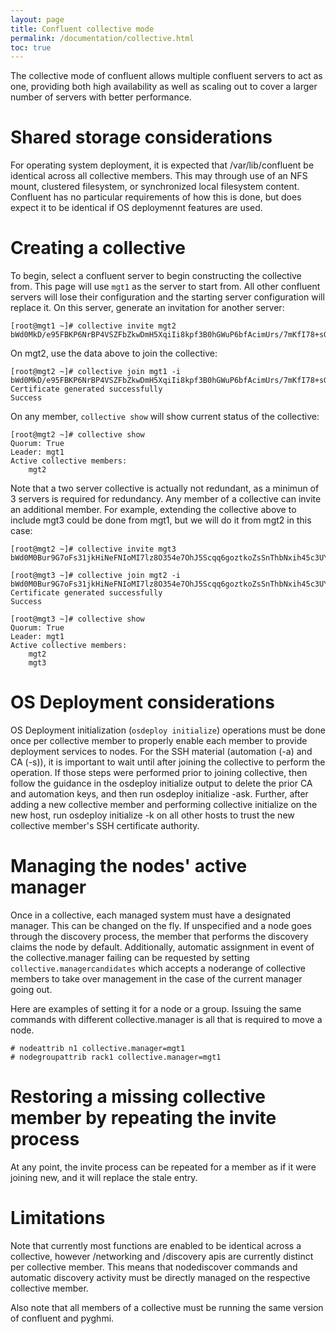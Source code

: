 ```yaml
---
layout: page
title: Confluent collective mode
permalink: /documentation/collective.html
toc: true
---
```


The collective mode of confluent allows multiple confluent servers to act as one, providing
both high availability as well as scaling out to cover a larger number of servers with better
performance.

# Shared storage considerations

For operating system deployment, it is expected that /var/lib/confluent be identical across all
collective members.  This may through use of an NFS mount, clustered filesystem, or synchronized
local filesystem content. Confluent has no particular requirements of how this is done, but does
expect it to be identical if OS deploymennt features are used.

# Creating a collective

To begin, select a confluent server to begin constructing the collective from.  This page will use `mgt1`
as the server to start from.  All other
confluent servers will lose their configuration and the starting server configuration will replace it.
On this server, generate an invitation for another server:

    [root@mgt1 ~]# collective invite mgt2
    bWd0MkD/e95FBKP6NrBP4VSZFbZkwDmH5XqiIi8kpf3B0hGWuP6bfAcimUrs/7mKfI78+sGOHz7+YFg5zBm7Ubzzpx2j

On mgt2, use the data above to join the collective:

    [root@mgt2 ~]# collective join mgt1 -i bWd0MkD/e95FBKP6NrBP4VSZFbZkwDmH5XqiIi8kpf3B0hGWuP6bfAcimUrs/7mKfI78+sGOHz7+YFg5zBm7Ubzzpx2j
    Certificate generated successfully
    Success

On any member, `collective show` will show current status of the collective:

    [root@mgt2 ~]# collective show
    Quorum: True
    Leader: mgt1
    Active collective members:
        mgt2

Note that a two server collective is actually not redundant, as a minimun of 3 servers is required for redundancy.  Any member of a collective
can invite an additional member.  For example, extending the collective above to include mgt3 could be done from mgt1, but we will do it from mgt2
in this case:

    [root@mgt2 ~]# collective invite mgt3
    bWd0M0Bur9G7oFs31jkHiNeFNIoMI7lz8O354e7OhJ5Scqq6goztkoZsSnThbNxih45c3UYs5vc33F1gJ8XX+9FJCw51

    [root@mgt3 ~]# collective join mgt2 -i bWd0M0Bur9G7oFs31jkHiNeFNIoMI7lz8O354e7OhJ5Scqq6goztkoZsSnThbNxih45c3UYs5vc33F1gJ8XX+9FJCw51
    Certificate generated successfully
    Success
    
    [root@mgt3 ~]# collective show
    Quorum: True
    Leader: mgt1
    Active collective members:
        mgt2
        mgt3

# OS Deployment considerations

OS Deployment initialization (`osdeploy initialize`) operations must be done once per collective member to
properly enable each member to provide deployment services to nodes.  For the SSH material (automation (-a) and CA (-s)), it
is important to wait until after joining the collective to perform the operation.  If those steps were performed prior to
joining collective, then follow the guidance in the osdeploy initialize output to delete the prior CA and automation keys, and then
run osdeploy initialize -ask.
Further, after adding a new collective member and performing collective initialize on the new host,
run osdeploy initialize -k on all other hosts to trust the new collective member's SSH certificate authority.

# Managing the nodes' active manager

Once in a collective, each managed system must have a designated manager.  This can be changed on the fly.  If unspecified and a node goes through the discovery process, the member that performs the discovery claims the node by default. Additionally, automatic assignment in event of the collective.manager failing
can be requested by setting `collective.managercandidates` which accepts a noderange of collective members to take over management in the case of
the current manager going out.

Here are examples of setting it
for a node or a group.  Issuing the same commands with different collective.manager is all that is required to move a node.

    # nodeattrib n1 collective.manager=mgt1
    # nodegroupattrib rack1 collective.manager=mgt1

# Restoring a missing collective member by repeating the invite process

At any point, the invite process can be repeated for a member as if it were joining new, and it will replace the stale entry.

# Limitations

Note that currently most functions are enabled to be identical across a collective,
however /networking and /discovery apis are currently distinct per collective member.  This means
that nodediscover commands and automatic discovery activity must be directly managed on the respective
collective member.

Also note that all members of a collective must be running the same version of confluent and pyghmi.
